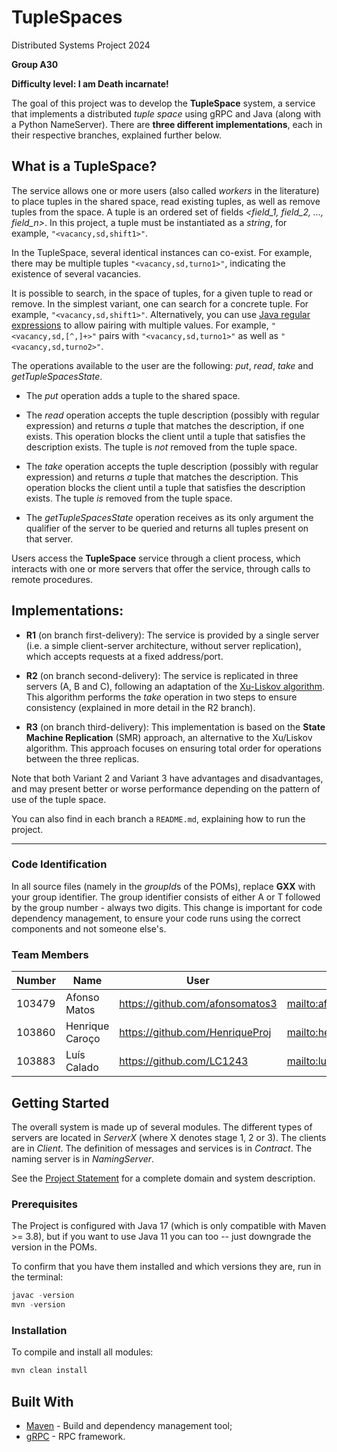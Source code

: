 # TupleSpaces

Distributed Systems Project 2024

**Group A30**

**Difficulty level: I am Death incarnate!**

The goal of this project was to develop the **TupleSpace** system, a service that implements a distributed _tuple space_ using gRPC and Java (along with a Python NameServer). There are **three different implementations**, each in their respective branches, explained further below.

## What is a TupleSpace?

The service allows one or more users (also called _workers_ in the literature) to place tuples in the shared space, read existing tuples, as well as remove tuples from the space. A tuple is an ordered set of fields _<field_1, field_2, ..., field_n>_.
In this project, a tuple must be instantiated as a _string_, for example, `"<vacancy,sd,shift1>"`.

In the TupleSpace, several identical instances can co-exist.
For example, there may be multiple tuples `"<vacancy,sd,turno1>"`, indicating the existence of several vacancies.

It is possible to search, in the space of tuples, for a given tuple to read or remove.
In the simplest variant, one can search for a concrete tuple. For example, `"<vacancy,sd,shift1>"`.
Alternatively, you can use [Java regular expressions](https://docs.oracle.com/javase/8/docs/api/java/util/regex/Pattern.html#sum) to allow pairing with multiple values. For example, `"<vacancy,sd,[^,]+>"` pairs with `"<vacancy,sd,turno1>"` as well as `"<vacancy,sd,turno2>"`.

The operations available to the user are the following: _put_, _read_, _take_ and _getTupleSpacesState_.

* The *put* operation adds a tuple to the shared space.

* The *read* operation accepts the tuple description (possibly with regular expression) and returns *a* tuple that matches the description, if one exists. This operation blocks the client until a tuple that satisfies the description exists. The tuple is *not* removed from the tuple space.

* The *take* operation accepts the tuple description (possibly with regular expression) and returns *a* tuple that matches the description. This operation blocks the client until a tuple that satisfies the description exists. The tuple *is* removed from the tuple space.

* The *getTupleSpacesState* operation receives as its only argument the qualifier of the server to be queried and returns all tuples present on that server.

Users access the **TupleSpace** service through a client process, which interacts
with one or more servers that offer the service, through calls to remote procedures.

## Implementations:

* **R1** (on branch first-delivery): The service is provided by a single server (i.e. a simple client-server architecture, without server replication), which accepts requests at a fixed address/port.

* **R2** (on branch second-delivery): The service is replicated in three servers (A, B and C), following an adaptation of the [Xu-Liskov algorithm](http://www.ai.mit.edu/projects/aries/papers/programming/linda.pdf). This algorithm performs the _take_ operation in two steps to ensure consistency (explained in more detail in the R2 branch).

* **R3** (on branch third-delivery): This implementation is based on the **State Machine Replication** (SMR) approach, an alternative to the Xu/Liskov algorithm. This approach focuses on ensuring total order for operations between the three replicas.

Note that both Variant 2 and Variant 3 have advantages and disadvantages, and may present better or worse performance depending on the pattern of use of the tuple space.

You can also find in each branch a `README.md`, explaining how to run the project.

---------

### Code Identification

In all source files (namely in the *groupId*s of the POMs), replace __GXX__ with your group identifier. The group
identifier consists of either A or T followed by the group number - always two digits. This change is important for 
code dependency management, to ensure your code runs using the correct components and not someone else's.

### Team Members


| Number | Name            | User                              | Email                                         |
|--------|-----------------|-----------------------------------|-----------------------------------------------|
| 103479 | Afonso Matos    | <https://github.com/afonsomatos3> | <mailto:afonso.d.matos@tecnico.ulisboa.pt>    |
| 103860 | Henrique Caroço | <https://github.com/HenriqueProj> | <mailto:henrique.caroco@tecnico.ulisboa.pt>   |
| 103883 | Luís Calado     | <https://github.com/LC1243>       | <mailto:luis.maria.calado@tecnico.ulisboa.pt> |

## Getting Started

The overall system is made up of several modules. The different types of servers are located in _ServerX_ (where X denotes stage 1, 2 or 3). 
The clients are in _Client_.
The definition of messages and services is in _Contract_. The naming server
is in _NamingServer_.

See the [Project Statement](https://github.com/tecnico-distsys/TupleSpaces) for a complete domain and system description.

### Prerequisites

The Project is configured with Java 17 (which is only compatible with Maven >= 3.8), but if you want to use Java 11 you
can too -- just downgrade the version in the POMs.

To confirm that you have them installed and which versions they are, run in the terminal:

```s
javac -version
mvn -version
```

### Installation

To compile and install all modules:

```s
mvn clean install
```

## Built With

* [Maven](https://maven.apache.org/) - Build and dependency management tool;
* [gRPC](https://grpc.io/) - RPC framework.
